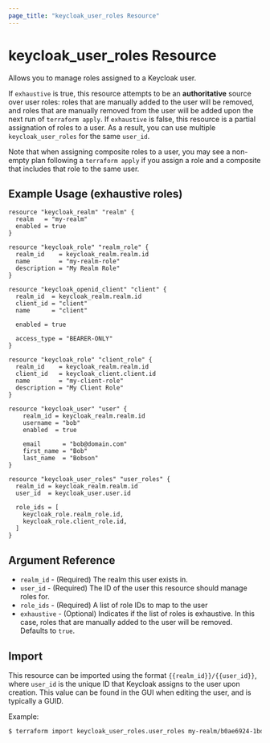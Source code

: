 ```yaml
---
page_title: "keycloak_user_roles Resource"
---
```


# keycloak\_user\_roles Resource

Allows you to manage roles assigned to a Keycloak user.

If `exhaustive` is true, this resource attempts to be an **authoritative** source over user roles: roles that are manually added to the user will be removed, and roles that are manually removed from the
user will be added upon the next run of `terraform apply`.
If `exhaustive` is false, this resource is a partial assignation of roles to a user. As a result, you can use multiple `keycloak_user_roles` for the same `user_id`.

Note that when assigning composite roles to a user, you may see a non-empty plan following a `terraform apply` if you assign
a role and a composite that includes that role to the same user.

## Example Usage (exhaustive roles)

```hcl
resource "keycloak_realm" "realm" {
  realm   = "my-realm"
  enabled = true
}

resource "keycloak_role" "realm_role" {
  realm_id    = keycloak_realm.realm.id
  name        = "my-realm-role"
  description = "My Realm Role"
}

resource "keycloak_openid_client" "client" {
  realm_id  = keycloak_realm.realm.id
  client_id = "client"
  name      = "client"

  enabled = true

  access_type = "BEARER-ONLY"
}

resource "keycloak_role" "client_role" {
  realm_id    = keycloak_realm.realm.id
  client_id   = keycloak_client.client.id
  name        = "my-client-role"
  description = "My Client Role"
}

resource "keycloak_user" "user" {
    realm_id = keycloak_realm.realm.id
    username = "bob"
    enabled  = true

    email      = "bob@domain.com"
    first_name = "Bob"
    last_name  = "Bobson"
}

resource "keycloak_user_roles" "user_roles" {
  realm_id = keycloak_realm.realm.id
  user_id  = keycloak_user.user.id

  role_ids = [
    keycloak_role.realm_role.id,
    keycloak_role.client_role.id,
  ]
}
```

## Argument Reference

- `realm_id` - (Required) The realm this user exists in.
- `user_id` - (Required) The ID of the user this resource should manage roles for.
- `role_ids` - (Required) A list of role IDs to map to the user
- `exhaustive` - (Optional) Indicates if the list of roles is exhaustive. In this case, roles that are manually added to the user will be removed. Defaults to `true`.

## Import

This resource can be imported using the format `{{realm_id}}/{{user_id}}`, where `user_id` is the unique ID that Keycloak
assigns to the user upon creation. This value can be found in the GUI when editing the user, and is typically a GUID.

Example:

```bash
$ terraform import keycloak_user_roles.user_roles my-realm/b0ae6924-1bd5-4655-9e38-dae7c5e42924
```
